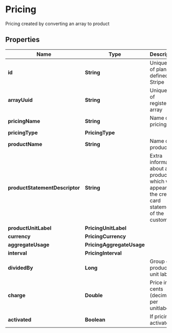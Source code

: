 

# Pricing

Pricing created by converting an array to product

## Properties

| Name | Type | Description | Notes |
|------------ | ------------- | ------------- | -------------|
|**id** | **String** | Unique ID of plan as defined by Stripe |  [optional] |
|**arrayUuid** | **String** | Unique ID of registered array |  [optional] |
|**pricingName** | **String** | Name of pricing |  [optional] |
|**pricingType** | **PricingType** |  |  [optional] |
|**productName** | **String** | Name of product |  [optional] |
|**productStatementDescriptor** | **String** | Extra information about a product which will appear on the credit card statement of the customer |  [optional] |
|**productUnitLabel** | **PricingUnitLabel** |  |  [optional] |
|**currency** | **PricingCurrency** |  |  [optional] |
|**aggregateUsage** | **PricingAggregateUsage** |  |  [optional] |
|**interval** | **PricingInterval** |  |  [optional] |
|**dividedBy** | **Long** | Group of n product unit labels |  [optional] |
|**charge** | **Double** | Price in cents (decimal) per unitlabel |  [optional] |
|**activated** | **Boolean** | If pricing is activated |  [optional] |



